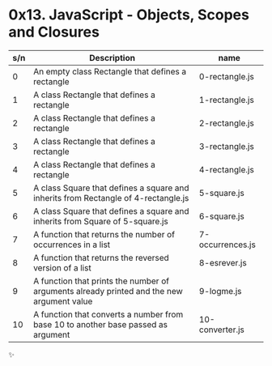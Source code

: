 # 0x13. JavaScript - Objects, Scopes and Closures

| s/n | Description                                                                               | name             |
| --- | ----------------------------------------------------------------------------------------- | ---------------- |
| 0   | An empty class Rectangle that defines a rectangle                                         | 0-rectangle.js   |
| 1   | A class Rectangle that defines a rectangle                                                | 1-rectangle.js   |
| 2   | A class Rectangle that defines a rectangle                                                | 2-rectangle.js   |
| 3   | A class Rectangle that defines a rectangle                                                | 3-rectangle.js   |
| 4   | A class Rectangle that defines a rectangle                                                | 4-rectangle.js   |
| 5   | A class Square that defines a square and inherits from Rectangle of 4-rectangle.js        | 5-square.js      |
| 6   | A class Square that defines a square and inherits from Square of 5-square.js              | 6-square.js      |
| 7   | A function that returns the number of occurrences in a list                               | 7-occurrences.js |
| 8   | A function that returns the reversed version of a list                                    | 8-esrever.js     |
| 9   | A function that prints the number of arguments already printed and the new argument value | 9-logme.js       |
| 10  | A function that converts a number from base 10 to another base passed as argument         | 10-converter.js  |

:sparkles:
